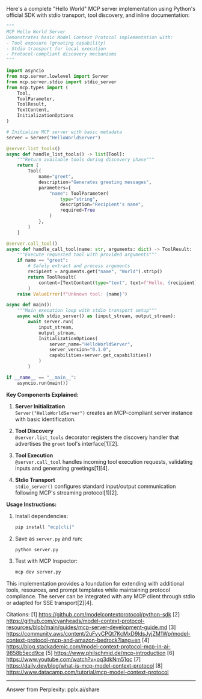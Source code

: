 Here's a complete "Hello World" MCP server implementation using Python's official SDK with stdio transport, tool discovery, and inline documentation:

```python
"""
MCP Hello World Server
Demonstrates basic Model Context Protocol implementation with:
- Tool exposure (greeting capability)
- Stdio transport for local execution
- Protocol-compliant discovery mechanisms
"""

import asyncio
from mcp.server.lowlevel import Server
from mcp.server.stdio import stdio_server
from mcp.types import (
    Tool,
    ToolParameter,
    ToolResult,
    TextContent,
    InitializationOptions
)

# Initialize MCP server with basic metadata
server = Server("HelloWorldServer")

@server.list_tools()
async def handle_list_tools() -> list[Tool]:
    """Return available tools during discovery phase"""
    return [
        Tool(
            name="greet",
            description="Generates greeting messages",
            parameters={
                "name": ToolParameter(
                    type="string",
                    description="Recipient's name",
                    required=True
                )
            },
        )
    ]

@server.call_tool()
async def handle_call_tool(name: str, arguments: dict) -> ToolResult:
    """Execute requested tool with provided arguments"""
    if name == "greet":
        # Safely extract and process arguments
        recipient = arguments.get("name", "World").strip()
        return ToolResult(
            content=[TextContent(type="text", text=f"Hello, {recipient}!")]
        )
    raise ValueError(f"Unknown tool: {name}")

async def main():
    """Main execution loop with stdio transport setup"""
    async with stdio_server() as (input_stream, output_stream):
        await server.run(
            input_stream,
            output_stream,
            InitializationOptions(
                server_name="HelloWorldServer",
                server_version="0.1.0",
                capabilities=server.get_capabilities()
            )
        )

if __name__ == "__main__":
    asyncio.run(main())
```

**Key Components Explained:**

1. **Server Initialization**  
   `Server("HelloWorldServer")` creates an MCP-compliant server instance with basic identification.

2. **Tool Discovery**  
   `@server.list_tools` decorator registers the discovery handler that advertises the `greet` tool's interface[1][2].

3. **Tool Execution**  
   `@server.call_tool` handles incoming tool execution requests, validating inputs and generating greetings[1][4].

4. **Stdio Transport**  
   `stdio_server()` configures standard input/output communication following MCP's streaming protocol[1][2].

**Usage Instructions:**

1. Install dependencies:  
   ```bash
   pip install "mcp[cli]"
   ```

2. Save as `server.py` and run:  
   ```bash
   python server.py
   ```

3. Test with MCP Inspector:  
   ```bash
   mcp dev server.py
   ```

This implementation provides a foundation for extending with additional tools, resources, and prompt templates while maintaining protocol compliance. The server can be integrated with any MCP client through stdio or adapted for SSE transport[2][4].

Citations:
[1] https://github.com/modelcontextprotocol/python-sdk
[2] https://github.com/cyanheads/model-context-protocol-resources/blob/main/guides/mcp-server-development-guide.md
[3] https://community.aws/content/2uFvyCPQt7KcMxD9ldsJyjZM1Wp/model-context-protocol-mcp-and-amazon-bedrock?lang=en
[4] https://blog.stackademic.com/model-context-protocol-mcp-in-ai-9858b5ecd9ce
[5] https://www.philschmid.de/mcp-introduction
[6] https://www.youtube.com/watch?v=oq3dkNm51qc
[7] https://daily.dev/blog/what-is-mcp-model-context-protocol
[8] https://www.datacamp.com/tutorial/mcp-model-context-protocol

---
Answer from Perplexity: pplx.ai/share